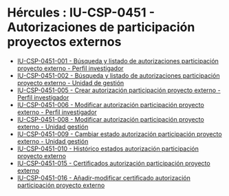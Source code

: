 # Hércules : IU\-CSP\-0451 \- Autorizaciones de participación proyectos externos



* [IU\-CSP\-0451\-001 \- Búsqueda y listado de autorizaciones participación proyecto externo \- Perfil investigador](/hercules/sgi-sistema-de-gestion-de-investigacion/requisitos-y-analisis-funcional/analisis-funcional-sgi-hercules/csp-modulo-de-convocatorias-ayudas-solicitudes-proyectos-y-contratos-y-grupos-de-investigacion/csp-interfaz-de-usuario/iu-csp-0450-participacion-proyectos-externos/iu-csp-0451-autorizaciones-de-participacion-proyectos-externos/iu-csp-0451-001-busqueda-y-listado-de-autorizaciones-participacion-proyecto-externo-perfil-investigador.md "/hercules/sgi-sistema-de-gestion-de-investigacion/requisitos-y-analisis-funcional/analisis-funcional-sgi-hercules/csp-modulo-de-convocatorias-ayudas-solicitudes-proyectos-y-contratos-y-grupos-de-investigacion/csp-interfaz-de-usuario/iu-csp-0450-participacion-proyectos-externos/iu-csp-0451-autorizaciones-de-participacion-proyectos-externos/iu-csp-0451-001-busqueda-y-listado-de-autorizaciones-participacion-proyecto-externo-perfil-investigador.md")
* [IU\-CSP\-0451\-002 \- Búsqueda y listado de autorizaciones participación proyecto externo \- Unidad de gestión](/hercules/sgi-sistema-de-gestion-de-investigacion/requisitos-y-analisis-funcional/analisis-funcional-sgi-hercules/csp-modulo-de-convocatorias-ayudas-solicitudes-proyectos-y-contratos-y-grupos-de-investigacion/csp-interfaz-de-usuario/iu-csp-0450-participacion-proyectos-externos/iu-csp-0451-autorizaciones-de-participacion-proyectos-externos/iu-csp-0451-002-busqueda-y-listado-de-autorizaciones-participacion-proyecto-externo-unidad-de-gestion.md "/hercules/sgi-sistema-de-gestion-de-investigacion/requisitos-y-analisis-funcional/analisis-funcional-sgi-hercules/csp-modulo-de-convocatorias-ayudas-solicitudes-proyectos-y-contratos-y-grupos-de-investigacion/csp-interfaz-de-usuario/iu-csp-0450-participacion-proyectos-externos/iu-csp-0451-autorizaciones-de-participacion-proyectos-externos/iu-csp-0451-002-busqueda-y-listado-de-autorizaciones-participacion-proyecto-externo-unidad-de-gestion.md")
* [IU\-CSP\-0451\-005 \- Crear autorización participación proyecto externo \- Perfil investigador](/hercules/sgi-sistema-de-gestion-de-investigacion/requisitos-y-analisis-funcional/analisis-funcional-sgi-hercules/csp-modulo-de-convocatorias-ayudas-solicitudes-proyectos-y-contratos-y-grupos-de-investigacion/csp-interfaz-de-usuario/iu-csp-0450-participacion-proyectos-externos/iu-csp-0451-autorizaciones-de-participacion-proyectos-externos/iu-csp-0451-005-crear-autorizacion-participacion-proyecto-externo-perfil-investigador.md "/hercules/sgi-sistema-de-gestion-de-investigacion/requisitos-y-analisis-funcional/analisis-funcional-sgi-hercules/csp-modulo-de-convocatorias-ayudas-solicitudes-proyectos-y-contratos-y-grupos-de-investigacion/csp-interfaz-de-usuario/iu-csp-0450-participacion-proyectos-externos/iu-csp-0451-autorizaciones-de-participacion-proyectos-externos/iu-csp-0451-005-crear-autorizacion-participacion-proyecto-externo-perfil-investigador.md")
* [IU\-CSP\-0451\-006 \- Modificar autorización participación proyecto externo \- Perfil investigador](/hercules/sgi-sistema-de-gestion-de-investigacion/requisitos-y-analisis-funcional/analisis-funcional-sgi-hercules/csp-modulo-de-convocatorias-ayudas-solicitudes-proyectos-y-contratos-y-grupos-de-investigacion/csp-interfaz-de-usuario/iu-csp-0450-participacion-proyectos-externos/iu-csp-0451-autorizaciones-de-participacion-proyectos-externos/iu-csp-0451-006-modificar-autorizacion-participacion-proyecto-externo-perfil-investigador.md "/hercules/sgi-sistema-de-gestion-de-investigacion/requisitos-y-analisis-funcional/analisis-funcional-sgi-hercules/csp-modulo-de-convocatorias-ayudas-solicitudes-proyectos-y-contratos-y-grupos-de-investigacion/csp-interfaz-de-usuario/iu-csp-0450-participacion-proyectos-externos/iu-csp-0451-autorizaciones-de-participacion-proyectos-externos/iu-csp-0451-006-modificar-autorizacion-participacion-proyecto-externo-perfil-investigador.md")
* [IU\-CSP\-0451\-008 \- Modificar autorización participación proyecto externo \- Unidad gestión](/hercules/sgi-sistema-de-gestion-de-investigacion/requisitos-y-analisis-funcional/analisis-funcional-sgi-hercules/csp-modulo-de-convocatorias-ayudas-solicitudes-proyectos-y-contratos-y-grupos-de-investigacion/csp-interfaz-de-usuario/iu-csp-0450-participacion-proyectos-externos/iu-csp-0451-autorizaciones-de-participacion-proyectos-externos/iu-csp-0451-008-modificar-autorizacion-participacion-proyecto-externo-unidad-gestion.md "/hercules/sgi-sistema-de-gestion-de-investigacion/requisitos-y-analisis-funcional/analisis-funcional-sgi-hercules/csp-modulo-de-convocatorias-ayudas-solicitudes-proyectos-y-contratos-y-grupos-de-investigacion/csp-interfaz-de-usuario/iu-csp-0450-participacion-proyectos-externos/iu-csp-0451-autorizaciones-de-participacion-proyectos-externos/iu-csp-0451-008-modificar-autorizacion-participacion-proyecto-externo-unidad-gestion.md")
* [IU\-CSP\-0451\-009 \- Cambiar estado autorización participación proyecto externo \- Unidad gestión](/hercules/sgi-sistema-de-gestion-de-investigacion/requisitos-y-analisis-funcional/analisis-funcional-sgi-hercules/csp-modulo-de-convocatorias-ayudas-solicitudes-proyectos-y-contratos-y-grupos-de-investigacion/csp-interfaz-de-usuario/iu-csp-0450-participacion-proyectos-externos/iu-csp-0451-autorizaciones-de-participacion-proyectos-externos/iu-csp-0451-009-cambiar-estado-autorizacion-participacion-proyecto-externo-unidad-gestion.md "/hercules/sgi-sistema-de-gestion-de-investigacion/requisitos-y-analisis-funcional/analisis-funcional-sgi-hercules/csp-modulo-de-convocatorias-ayudas-solicitudes-proyectos-y-contratos-y-grupos-de-investigacion/csp-interfaz-de-usuario/iu-csp-0450-participacion-proyectos-externos/iu-csp-0451-autorizaciones-de-participacion-proyectos-externos/iu-csp-0451-009-cambiar-estado-autorizacion-participacion-proyecto-externo-unidad-gestion.md")
* [IU\-CSP\-0451\-010 \- Histórico estados autorización participación proyecto externo](/hercules/sgi-sistema-de-gestion-de-investigacion/requisitos-y-analisis-funcional/analisis-funcional-sgi-hercules/csp-modulo-de-convocatorias-ayudas-solicitudes-proyectos-y-contratos-y-grupos-de-investigacion/csp-interfaz-de-usuario/iu-csp-0450-participacion-proyectos-externos/iu-csp-0451-autorizaciones-de-participacion-proyectos-externos/iu-csp-0451-010-historico-estados-autorizacion-participacion-proyecto-externo.md "/hercules/sgi-sistema-de-gestion-de-investigacion/requisitos-y-analisis-funcional/analisis-funcional-sgi-hercules/csp-modulo-de-convocatorias-ayudas-solicitudes-proyectos-y-contratos-y-grupos-de-investigacion/csp-interfaz-de-usuario/iu-csp-0450-participacion-proyectos-externos/iu-csp-0451-autorizaciones-de-participacion-proyectos-externos/iu-csp-0451-010-historico-estados-autorizacion-participacion-proyecto-externo.md")
* [IU\-CSP\-0451\-015 \- Certificados autorización participación proyecto externo](/hercules/sgi-sistema-de-gestion-de-investigacion/requisitos-y-analisis-funcional/analisis-funcional-sgi-hercules/csp-modulo-de-convocatorias-ayudas-solicitudes-proyectos-y-contratos-y-grupos-de-investigacion/csp-interfaz-de-usuario/iu-csp-0450-participacion-proyectos-externos/iu-csp-0451-autorizaciones-de-participacion-proyectos-externos/iu-csp-0451-015-certificados-autorizacion-participacion-proyecto-externo.md "/hercules/sgi-sistema-de-gestion-de-investigacion/requisitos-y-analisis-funcional/analisis-funcional-sgi-hercules/csp-modulo-de-convocatorias-ayudas-solicitudes-proyectos-y-contratos-y-grupos-de-investigacion/csp-interfaz-de-usuario/iu-csp-0450-participacion-proyectos-externos/iu-csp-0451-autorizaciones-de-participacion-proyectos-externos/iu-csp-0451-015-certificados-autorizacion-participacion-proyecto-externo.md")
* [IU\-CSP\-0451\-016 \- Añadir\-modificar certificado autorización participación proyecto externo](/hercules/sgi-sistema-de-gestion-de-investigacion/requisitos-y-analisis-funcional/analisis-funcional-sgi-hercules/csp-modulo-de-convocatorias-ayudas-solicitudes-proyectos-y-contratos-y-grupos-de-investigacion/csp-interfaz-de-usuario/iu-csp-0450-participacion-proyectos-externos/iu-csp-0451-autorizaciones-de-participacion-proyectos-externos/iu-csp-0451-016-anadir-modificar-certificado-autorizacion-participacion-proyecto-externo.md "/hercules/sgi-sistema-de-gestion-de-investigacion/requisitos-y-analisis-funcional/analisis-funcional-sgi-hercules/csp-modulo-de-convocatorias-ayudas-solicitudes-proyectos-y-contratos-y-grupos-de-investigacion/csp-interfaz-de-usuario/iu-csp-0450-participacion-proyectos-externos/iu-csp-0451-autorizaciones-de-participacion-proyectos-externos/iu-csp-0451-016-anadir-modificar-certificado-autorizacion-participacion-proyecto-externo.md")




